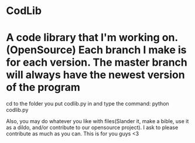 CodLib
======

A code library that I'm working on.(OpenSource)
Each branch I make is for each version. The master branch will always have the newest version of the program
======

cd to the folder you put codlib.py in and type the command: python codlib.py

Also, you may do whatever you like with files(Slander it, make a bible, use it as a dildo, and/or contribute to our opensource
project). I ask to please contribute as much as you can. This is for you guys <3
